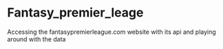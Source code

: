 # Fantasy_premier_leage
Accessing the fantasypremierleague.com website with its api and playing around with the data

